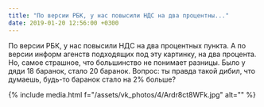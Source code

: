 ```yaml
---
title: "По версии РБК, у нас повысили НДС на два процентны..."
date: 2019-01-20 12:56:00 +0300
---
```


По версии РБК, у нас повысили НДС на два процентных пункта. А по версии информ агенств подходящих под эту картинку, на два процента. Но, самое страшное, что большинство не понимает разницы.
Было у дяди 18 баранок, стало 20 баранок. Вопрос: ты правда такой дибил, что думаешь, будь-то баранок стало на 2% больше?

{% include media.html f="/assets/vk_photos/4/Ardr8ct8WFk.jpg" alt="" %}
